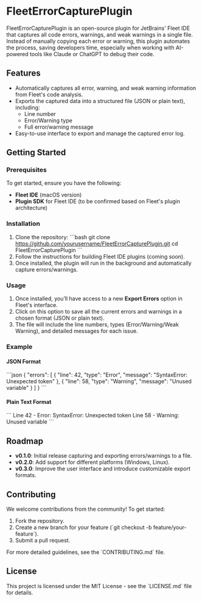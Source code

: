 
# FleetErrorCapturePlugin

FleetErrorCapturePlugin is an open-source plugin for JetBrains' Fleet IDE that captures all code errors, warnings, and weak warnings in a single file. Instead of manually copying each error or warning, this plugin automates the process, saving developers time, especially when working with AI-powered tools like Claude or ChatGPT to debug their code.

## Features

- Automatically captures all error, warning, and weak warning information from Fleet's code analysis.
- Exports the captured data into a structured file (JSON or plain text), including:
  - Line number
  - Error/Warning type
  - Full error/warning message
- Easy-to-use interface to export and manage the captured error log.

## Getting Started

### Prerequisites

To get started, ensure you have the following:
- **Fleet IDE** (macOS version)
- **Plugin SDK** for Fleet IDE (to be confirmed based on Fleet's plugin architecture)

### Installation

1. Clone the repository:
   \`\`\`bash
   git clone https://github.com/yourusername/FleetErrorCapturePlugin.git
   cd FleetErrorCapturePlugin
   \`\`\`
2. Follow the instructions for building Fleet IDE plugins (coming soon).
3. Once installed, the plugin will run in the background and automatically capture errors/warnings.

### Usage

1. Once installed, you’ll have access to a new **Export Errors** option in Fleet's interface.
2. Click on this option to save all the current errors and warnings in a chosen format (JSON or plain text).
3. The file will include the line numbers, types (Error/Warning/Weak Warning), and detailed messages for each issue.

### Example

#### JSON Format
\`\`\`json
{
  "errors": [
    {
      "line": 42,
      "type": "Error",
      "message": "SyntaxError: Unexpected token"
    },
    {
      "line": 58,
      "type": "Warning",
      "message": "Unused variable"
    }
  ]
}
\`\`\`

#### Plain Text Format
\`\`\`
Line 42 - Error: SyntaxError: Unexpected token
Line 58 - Warning: Unused variable
\`\`\`

## Roadmap

- **v0.1.0**: Initial release capturing and exporting errors/warnings to a file.
- **v0.2.0**: Add support for different platforms (Windows, Linux).
- **v0.3.0**: Improve the user interface and introduce customizable export formats.

## Contributing

We welcome contributions from the community! To get started:
1. Fork the repository.
2. Create a new branch for your feature (\`git checkout -b feature/your-feature\`).
3. Submit a pull request.

For more detailed guidelines, see the \`CONTRIBUTING.md\` file.

## License

This project is licensed under the MIT License - see the \`LICENSE.md\` file for details.
